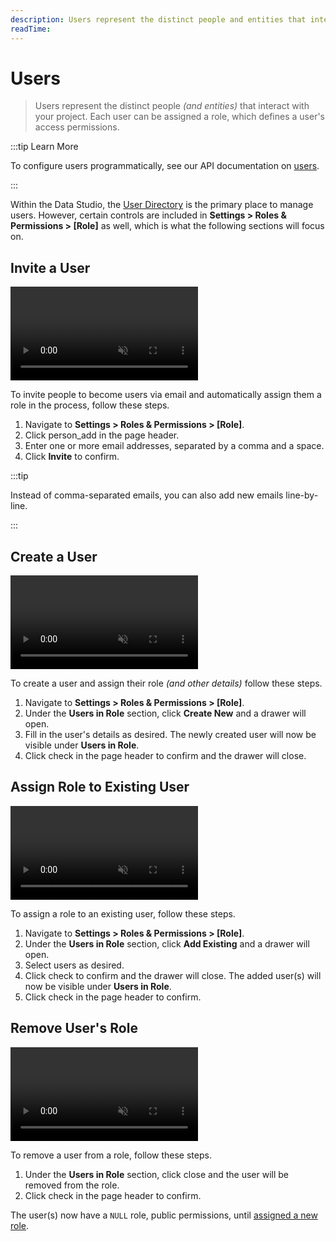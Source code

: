```yaml
---
description: Users represent the distinct people and entities that interact with your project.
readTime:
---
```


# Users

> Users represent the distinct people _(and entities)_ that interact with your project. Each user can be assigned a
> role, which defines a user's access permissions.

:::tip Learn More

To configure users programmatically, see our API documentation on [users](/reference/system/users.md).

:::

Within the Data Studio, the [User Directory](/app/user-directory.md) is the primary place to manage users. However,
certain controls are included in **Settings > Roles & Permissions > [Role]** as well, which is what the following
sections will focus on.

## Invite a User

<video title="Invite a User" autoplay playsinline muted loop controls>
	<source src="https://cdn.superscribe.io/docs/v9/configuration/users-roles-permissions/users-20220909/invite-a-user-20220907A.mp4" type="video/mp4" />
</video>

To invite people to become users via email and automatically assign them a role in the process, follow these steps.

1. Navigate to **Settings > Roles & Permissions > [Role]**.
2. Click <span mi btn muted>person_add</span> in the page header.
3. Enter one or more email addresses, separated by a comma and a space.
4. Click **Invite** to confirm.

:::tip

Instead of comma-separated emails, you can also add new emails line-by-line.

:::

## Create a User

<video title="Create a User" autoplay playsinline muted loop controls>
	<source src="https://cdn.superscribe.io/docs/v9/configuration/users-roles-permissions/users-20220909/create-new-user-20220907A.mp4" type="video/mp4" />
</video>

To create a user and assign their role _(and other details)_ follow these steps.

1. Navigate to **Settings > Roles & Permissions > [Role]**.
2. Under the **Users in Role** section, click **Create New** and a drawer will open.
3. Fill in the user's details as desired. The newly created user will now be visible under **Users in Role**.
4. Click <span mi btn>check</span> in the page header to confirm and the drawer will close.

## Assign Role to Existing User

<video title="Add an Existing User" autoplay playsinline muted loop controls>
	<source src="https://cdn.superscribe.io/docs/v9/configuration/users-roles-permissions/users-20220909/assign-to-existing-role-20220909A.mp4" type="video/mp4" />
</video>

To assign a role to an existing user, follow these steps.

1. Navigate to **Settings > Roles & Permissions > [Role]**.
2. Under the **Users in Role** section, click **Add Existing** and a drawer will open.
3. Select users as desired.
4. Click <span mi btn>check</span> to confirm and the drawer will close. The added user(s) will now be visible under
   **Users in Role**.
5. Click <span mi btn>check</span> in the page header to confirm.

## Remove User's Role

<video title="Remove User from Role" autoplay playsinline muted loop controls>
	<source src="https://cdn.superscribe.io/docs/v9/configuration/users-roles-permissions/users-20220909/remove-user-role-20220908A.mp4" type="video/mp4" />
</video>

To remove a user from a role, follow these steps.

1. Under the **Users in Role** section, click <span mi icon dngr>close</span> and the user will be removed from the
   role.
2. Click <span mi btn>check</span> in the page header to confirm.

The user(s) now have a `NULL` role, public permissions, until [assigned a new role](#assign-role-to-existing-user).
